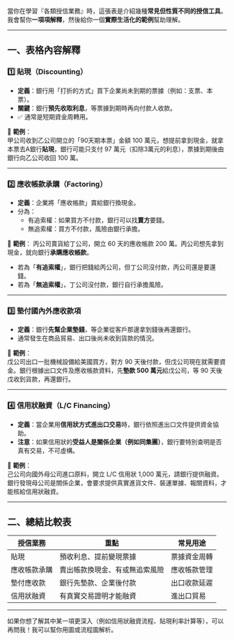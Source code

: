 當你在學習『各類授信業務』時，這張表是介紹幾種**常見但性質不同的授信工具**。我會幫你**一項項解釋**，然後給你一個**實際生活化的範例**幫助理解。

---

## 一、表格內容解釋

### 1️⃣ **貼現**（Discounting）

- **定義**：銀行用「打折的方式」買下企業尚未到期的票據（例如：支票、本票）。
- **關鍵**：銀行**預先收取利息**，等票據到期時再向付款人收款。
- ✅ 通常是短期資金周轉用。

🔸 **範例**：  
甲公司收到乙公司開立的「90天期本票」金額 100 萬元，想提前拿到現金，就拿本票去A銀行**貼現**，銀行可能只支付 97 萬元（扣除3萬元的利息），票據到期後由銀行向乙公司收回 100 萬。

---

### 2️⃣ **應收帳款承購**（Factoring）

- **定義**：企業將「應收帳款」賣給銀行換現金。
- 分為：
  - 有追索權：如果買方不付款，銀行可以找**賣方**要錢。
  - 無追索權：買方不付款，風險由銀行承擔。

🔸 **範例**：
丙公司賣貨給丁公司，開立 60 天的應收帳款 200 萬。丙公司想先拿到現金，就向銀行**承購應收帳款**。
- 若為「**有追索權**」，銀行把錢給丙公司，但丁公司沒付款，丙公司還是要還錢。
- 若為「**無追索權**」，丁公司沒付款，銀行自行承擔風險。

---

### 3️⃣ **墊付國內外應收款項**

- **定義**：銀行**先幫企業墊錢**，等企業從客戶那邊拿到錢後再還銀行。
- 通常發生在商品貿易、出口後尚未收到貨款的情況。

🔸 **範例**：  
戊公司出口一批機械設備給美國買方，對方 90 天後付款，但戊公司現在就需要資金。銀行根據出口文件及應收帳款資料，先**墊款 500 萬元**給戊公司，等 90 天後戊收到貨款，再還銀行。

---

### 4️⃣ **信用狀融資**（L/C Financing）

- **定義**：當企業用**信用狀方式進出口交易**時，銀行依照進出口文件提供資金協助。
- **注意**：如果信用狀的**受益人是關係企業（例如同集團）**，銀行要特別查明是否真有交易，不可虛構。

🔸 **範例**：  
己公司向國外母公司進口原料，開立 L/C 信用狀 1,000 萬元，請銀行提供融資。銀行發現母公司是關係企業，會要求提供真實進貨文件、裝運單據、報關資料，才能核給信用狀融資。

---

## 二、總結比較表

| 授信業務 | 重點 | 常見用途 |
|---|---|---|
| 貼現 | 預收利息、提前變現票據 | 票據資金周轉 |
| 應收帳款承購 | 賣出帳款換現金、有或無追索風險 | 應收帳款管理 |
| 墊付應收款 | 銀行先墊款、企業後付款 | 出口收款延遲 |
| 信用狀融資 | 有真實交易證明才能融資 | 進出口貿易 |

---

如果你想了解其中某一項更深入（例如信用狀融資流程、貼現利率計算等），可以再問我！我可以幫你用圖或流程圖解析。